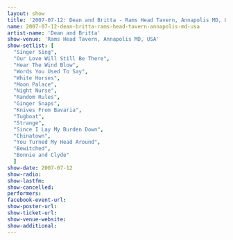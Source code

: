 ```yaml
---
layout: show
title: '2007-07-12: Dean and Britta - Rams Head Tavern, Annapolis MD, USA'
name: 2007-07-12-dean-britta-rams-head-tavern-annapolis-md-usa
artist-name: 'Dean and Britta'
show-venue: 'Rams Head Tavern, Annapolis MD, USA'
show-setlist: [
  "Singer Sing",
  "Our Love Will Still Be There",
  "Hear The Wind Blow",
  "Words You Used To Say",
  "White Horses",
  "Moon Palace",
  "Night Nurse",
  "Random Rules",
  "Ginger Snaps",
  "Knives From Bavaria",
  "Tugboat",
  "Strange",
  "Since I Lay My Burden Down",
  "Chinatown",
  "You Turned My Head Around",
  "Bewitched",
  "Bonnie and Clyde"
  ]
show-date: 2007-07-12
show-radio: 
show-lastfm: 
show-cancelled: 
performers: 
facebook-event-url: 
show-poster-url: 
show-ticket-url: 
show-venue-website: 
show-additional: 
---
```


